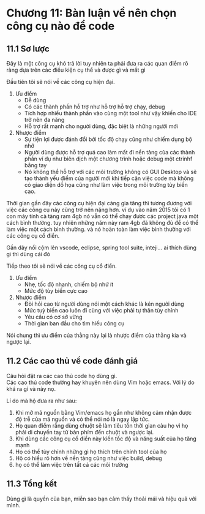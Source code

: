 # Chương 11: Bàn luận về nên chọn công cụ nào để code

## 11.1 Sơ lược
Đây là một công cụ khó trả lời tuy nhiên ta phải đưa ra các quan điểm rõ ràng dựa trên các điều kiện cụ thể và được gì và mất gì

Đầu tiên tôi sẽ nói về các công cụ hiện đại.

1. Ưu điểm
    - Dễ dùng
    - Có các thành phần hỗ trợ như hỗ trợ hỗ trợ chạy, debug
    - Tích hợp nhiều thành phần vào cùng một tool như vậy khiến cho IDE trở nên đa năng
    - Hỗ trợ rất mạnh cho người dùng, đặc biệt là những người mới
2. Nhược điểm
    - Sự tiện lợi được đánh đổi bởi tốc độ chạy cũng như chiếm dụng bộ nhớ
    - Người dùng được hỗ trợ quá cao làm mất đi nền tảng của các thành phần ví dụ như biên dịch một chương trình hoặc debug một ctrinhf bằng tay
    - Nó không thể hỗ trợ với các môi trường không có GUI Desktop và sẽ tạo thành yếu điểm của người mới khi tiếp cận việc code mà không có giao diện dồ họa cũng như làm việc trong môi trường tùy biến cao.

Thời gian gần đây các công cụ hiện đại càng gia tăng thì tương đương với việc các công cụ này cũng trở nên nặng hơn. ví dụ vào năm 2015 tôi có 1 con máy tính cà tàng ram 4gb nó vẫn có thể chạy được các project java một cách bình thường. tuy nhiên những năm này ram 4gb đã không đủ để có thể làm việc một cách bình thường.
và nó hoàn toàn làm việc bình thường với các công cụ cổ điển.

Gần đây nổi cộm lên vscode, eclipse, spring tool suite, inteji...
ai thích dùng gì thì dùng cái đó

Tiếp theo tôi sẽ nói về các công cụ cổ điển.

1. Ưu điểm
    - Nhẹ, tốc độ nhanh, chiếm bộ nhứ ít
    - Mức độ tùy biến cực cao
2. Nhược điểm
    - Đòi hỏi cao từ người dùng nói một cách khác là kén người dùng
    - Mức tuỳ biến cao luôn đi cùng với việc phải tự thân tùy chỉnh
    - Yêu cầu có cơ sở vững
    - Thời gian ban đầu cho tìm hiểu công cụ

Nói chung thì ưu điểm của thằng này lại là nhược điểm của thằng kia và ngược lại.

## 11.2 Các cao thủ về code đánh giá

Câu hỏi đặt ra các cao thủ code họ dùng gì.\
Các cao thủ code thường hay khuyên nên dùng Vim hoặc emacs. Với lý do khá ra gì và này nọ.

Lí do mà hộ đưa ra như sau:

1. Khi mở mã nguồn bằng Vim/emacs họ gần như không cảm nhận được độ trễ của mã nguồn và có thể nói nó là ngay lập tức.
2. Họ quan điểm rằng dùng chuột sẽ làm tiêu tốn thời gian cảu họ vì họ phải di chuyển tay từ bàn phím đến chuột và ngược lại.
3. Khi dùng các công cụ cổ điển này kiến tốc độ và năng suất của họ tăng mạnh
4. Họ có thể tùy chỉnh những gì họ thích trên chính tool của họ
5. Hộ có hiểu rõ hơn về nền tảng cũng như việc build, debug
6. họ có thể làm việc trên tất cả các môi trường

## 11.3 Tổng kết

Dùng gì là quyền của bạn, miễn sao bạn cảm thấy thoải mái và hiệu quả với mình.
